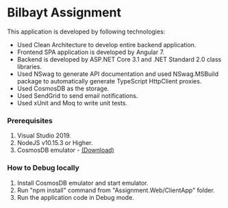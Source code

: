 # Bilbayt Assignment

This application is developed by following technologies:

- Used Clean Architecture to develop entire backend application. 
- Frontend SPA application is developed by Angular 7.
- Backend is developed by ASP.NET Core 3.1 and .NET Standard 2.0 class libraries.
- Used NSwag to generate API documentation and used NSwag.MSBuild package to automatically generate TypeScript HttpClient proxies.
- Used CosmosDB as the storage.
- Used SendGrid to send email notifications.
- Used xUnit and Moq to write unit tests.

### Prerequisites
1. Visual Studio 2019.
2. NodeJS v10.15.3 or Higher.
3. CosmosDB emulator - [(Download)](https://cosmosdbportalstorage.azureedge.net/emulator/2021_06_17_2.14.1-08dca53e/azure-cosmosdb-emulator-2.14.1-08dca53e.msi)

### How to Debug locally

1. Install CosmosDB emulator and start emulator.
2. Run "npm install" command from "Assignment.Web/ClientApp" folder.
3. Run the application code in Debug mode.

